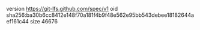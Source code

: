 version https://git-lfs.github.com/spec/v1
oid sha256:ba30b6cc8412e148f70a181f4b9f48e562e95bb543debee18182644aef161c44
size 46676
